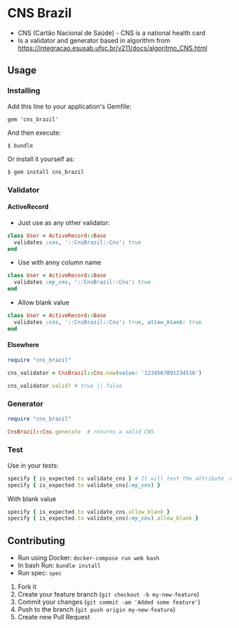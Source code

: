 # CNS Brazil
 - CNS (Cartão Nacional de Saúde) - CNS is a national health card
 - Is a validator and generator based in algorithm from https://integracao.esusab.ufsc.br/v211/docs/algoritmo_CNS.html

## Usage
### Installing
Add this line to your application's Gemfile:

    gem 'cns_brazil'

And then execute:

    $ bundle

Or install it yourself as:

    $ gem install cns_brazil

### Validator
#### ActiveRecord

 - Just use as any other validator:

```ruby
class User < ActiveRecord::Base
  validates :cns, '::CnsBrazil::Cns': true
end
```
 - Use with anny column name

```ruby
class User < ActiveRecord::Base
  validates :my_cns, '::CnsBrazil::Cns': true
end
```

 - Allow blank value

```ruby
class User < ActiveRecord::Base
  validates :cns, '::CnsBrazil::Cns': true, allow_blank: true
end
```

#### Elsewhere

```ruby
require "cns_brazil"

cns_validator = CnsBrazil::Cns.new(value: '1234567891234516')

cns_validator.valid? # true || false
```

### Generator

```ruby
require "cns_brazil"

CnsBrazil::Cns.generate  # returns a valid CNS
```

### Test

Use in your tests:

```ruby
specify { is_expected.to validate_cns } # It will test the attribute :cns by default
specify { is_expected.to validate_cns(:my_cns) }
```
With blank value

```ruby
specify { is_expected.to validate_cns.allow_blank }
specify { is_expected.to validate_cns(:my_cns).allow_blank }
```

## Contributing

 - Run using Docker: `docker-compose run web bash`
 - In bash Run: `bundle install`
 - Run spec: `spec`

1. Fork it
2. Create your feature branch (`git checkout -b my-new-feature`)
3. Commit your changes (`git commit -am 'Added some feature'`)
4. Push to the branch (`git push origin my-new-feature`)
5. Create new Pull Request
